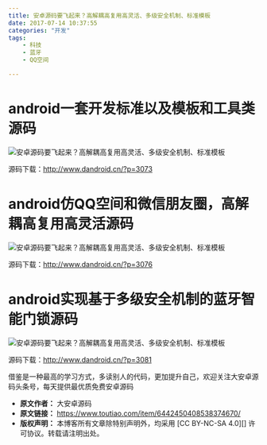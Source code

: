 ```yaml
---
title: 安卓源码要飞起来？高解耦高复用高灵活、多级安全机制、标准模板
date: 2017-07-14 10:37:55
categories: "开发"
tags:
	- 科技
	- 蓝牙
	- QQ空间 

---
```


# android一套开发标准以及模板和工具类源码 #

![安卓源码要飞起来？高解耦高复用高灵活、多级安全机制、标准模板][YBVR-VNFQ-ZN7J.jpg]

源码下载：http://www.dandroid.cn/?p=3073

# android仿QQ空间和微信朋友圈，高解耦高复用高灵活源码 #

![安卓源码要飞起来？高解耦高复用高灵活、多级安全机制、标准模板][IYAY-QNUY-UYRV.jpg]

源码下载：http://www.dandroid.cn/?p=3076

# android实现基于多级安全机制的蓝牙智能门锁源码 #

![安卓源码要飞起来？高解耦高复用高灵活、多级安全机制、标准模板][NQUM-EIRA-NFZE.jpg]

源码下载：http://www.dandroid.cn/?p=3081

借鉴是一种最高的学习方式，多读别人的代码，更加提升自己，欢迎关注大安卓源码头条号，每天提供最优质免费安卓源码


[YBVR-VNFQ-ZN7J.jpg]: /pro/os/crawler/YBVR-VNFQ-ZN7J.jpg
[IYAY-QNUY-UYRV.jpg]: /pro/os/crawler/IYAY-QNUY-UYRV.jpg
[NQUM-EIRA-NFZE.jpg]: /pro/os/crawler/NQUM-EIRA-NFZE.jpg
 *  **原文作者：** 大安卓源码
 *  **原文链接：** https://www.toutiao.com/item/6442450408538374670/
 *  **版权声明：** 本博客所有文章除特别声明外，均采用 [CC BY-NC-SA 4.0][] 许可协议。转载请注明出处。